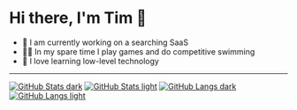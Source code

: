 # Hi there, I'm Tim 👋

- 🔭 I am currently working on a searching SaaS
- 👨‍💻 In my spare time I play games and do competitive swimming
- 🌱 I love learning low-level technology

---

[![GitHub Stats dark](https://github-readme-stats.vercel.app/api?username=timgoellner&hide_title=true&show_icons=true&theme=dark#gh-dark-mode-only)](https://github.com/anuraghazra/github-readme-stats#gh-dark-mode-only)
[![GitHub Stats light](https://github-readme-stats.vercel.app/api?username=timgoellner&hide_title=true&show_icons=true&theme=default#gh-light-mode-only)](https://github.com/anuraghazra/github-readme-stats#gh-light-mode-only)
[![GitHub Langs dark](https://github-readme-stats.vercel.app/api/top-langs/?username=timgoellner&layout=compact&theme=dark#gh-dark-mode-only)](https://github.com/anuraghazra/github-readme-stats#gh-dark-mode-only)
[![GitHub Langs light](https://github-readme-stats.vercel.app/api/top-langs/?username=timgoellner&layout=compact&theme=default#gh-light-mode-only)](https://github.com/anuraghazra/github-readme-stats#gh-light-mode-only)
